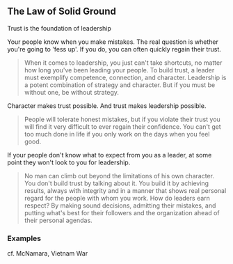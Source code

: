 ## The Law of Solid Ground
Trust is the foundation of leadership

Your people know when you make mistakes. The real question is whether you're going to 'fess up'. If you do, you can often quickly regain their trust.

> When it comes to leadership, you just can't take shortcuts, no matter how long you've been leading your people.
> To build trust, a leader must exemplify competence, connection, and character.
> Leadership is a potent combination of strategy and character. But if you must be without one, be without strategy.

Character makes trust possible. And trust makes leadership possible.

> People will tolerate honest mistakes, but if you violate their trust you will find it very difficult to ever regain their confidence.
> You can't get too much done in life if you only work on the days when you feel good.

If your people don't know what to expect from you as a leader, at some point they won't look to you for leadership.

> No man can climb out beyond the limitations of his own character.
> You don't build trust by talking about it. You build it by achieving results, always with integrity and in a manner that shows real personal regard for the people with whom you work.
> How do leaders earn respect? By making sound decisions, admitting their mistakes, and putting what's best for their followers and the organization ahead of their personal agendas.

### Examples
cf. McNamara, Vietnam War